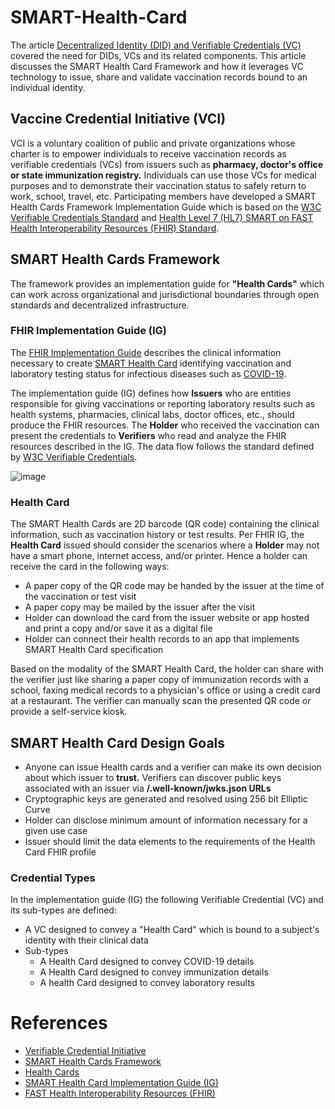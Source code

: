 # SMART-Health-Card

The article [Decentralized Identity (DID) and Verifiable Credentials (VC)](https://github.com/gurub109/Decentralized-Identity-and-Verifiable-Credentials) covered the need for DIDs, VCs and its related components. This article discusses the SMART Health Card Framework and how it leverages VC technology to issue, share and validate vaccination records bound to an individual identity.

## Vaccine Credential Initiative (VCI)

VCI is a voluntary coalition of public and private organizations whose charter is to empower individuals to receive vaccination records as verifiable credentials (VCs) from issuers such as **pharmacy, doctor's office or state immunization registry.** Individuals can use those VCs for medical purposes and to demonstrate their vaccination status to safely return to work, school, travel, etc. Participating members have developed a SMART Health Cards Framework Implementation Guide which is based on the [W3C Verifiable Credentials Standard](https://www.w3.org/TR/vc-data-model/) and [Health Level 7 (HL7) SMART on FAST Health Interoperability Resources (FHIR) Standard](https://docs.smarthealthit.org/).

## SMART Health Cards Framework

The framework provides an implementation guide for **"Health Cards"** which can work across organizational and jurisdictional boundaries through open standards and decentralized infrastructure.

### FHIR Implementation Guide (IG)

The [FHIR Implementation Guide](https://www.hl7.org/fhir/implementationguide.html) describes the clinical information necessary to create [SMART Health Card](https://healthwallet.cards/) identifying vaccination and laboratory testing status for infectious diseases such as [COVID-19](https://www.cdc.gov/coronavirus/2019-ncov/index.html).

The implementation guide (IG) defines how **Issuers** who are entities responsible for giving vaccinations or reporting laboratory results such as health systems, pharmacies, clinical labs, doctor offices, etc., should produce the FHIR resources. The **Holder** who received the vaccination can present the credentials to **Verifiers** who read and analyze the FHIR resources described in the IG. The data flow follows the standard defined by [W3C Verifiable Credentials](https://www.w3.org/TR/vc-data-model/).

![image](https://user-images.githubusercontent.com/26188338/124400768-2cf67100-dce2-11eb-824b-c58c9c3465dc.png)

### Health Card

The SMART Health Cards are 2D barcode (QR code) containing the clinical information, such as vaccination history or test results. Per FHIR IG, the **Health Card** issued should consider the scenarios where a **Holder** may not have a smart phone, internet access, and/or printer. Hence a holder can receive the card in the following ways:

* A paper copy of the QR code may be handed by the issuer at the time of the vaccination or test visit
* A paper copy may be mailed by the issuer after the visit
* Holder can download the card from the issuer website or app hosted and print a copy and/or save it as a digital file
* Holder can connect their health records to an app that implements SMART Health Card specification

Based on the modality of the SMART Health Card, the holder can share with the verifier just like sharing a paper copy of immunization records with a school, faxing medical records to a physician's office or using a credit card at a restaurant. The verifier can manually scan the presented QR code or provide a self-service kiosk. 

## SMART Health Card Design Goals

* Anyone can issue Health cards and a verifier can make its own decision about which issuer to **trust.** Verifiers can discover public keys associated with an issuer via **/.well-known/jwks.json URLs**
* Cryptographic keys are generated and resolved using 256 bit Elliptic Curve
* Holder can disclose minimum amount of information necessary for a given use case 
* Issuer should limit the data elements to the requirements of the Health Card FHIR profile

### Credential Types

In the implementation guide (IG) the following Verifiable Credential (VC) and its sub-types are defined:

* A VC designed to convey a "Health Card" which is bound to a subject's identity with their clinical data
* Sub-types
  * A Health Card designed to convey COVID-19 details
  * A Health Card designed to convey immunization details
  * A health Card designed to convey laboratory results

# References

* [Verifiable Credential Initiative](https://vci.org/)
* [SMART Health Cards Framework](https://spec.smarthealth.cards/)
* [Health Cards](https://smarthealth.cards/)
* [SMART Health Card Implementation Guide (IG)](https://github.com/smart-on-fhir/health-cards)
* [FAST Health Interoperability Resources (FHIR)](https://hl7.org/fhir/)



 



